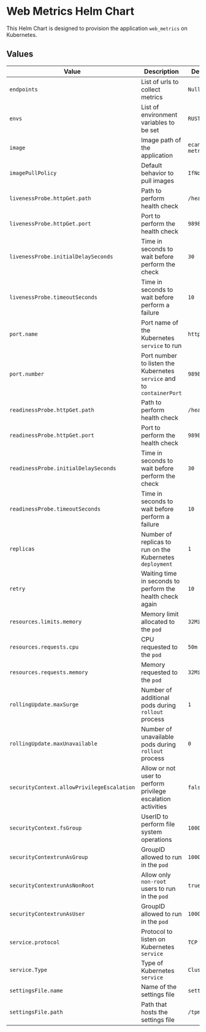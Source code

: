# Web Metrics Helm Chart

This Helm Chart is designed to provision the application `web_metrics` on Kubernetes.

## Values

| Value                                      | Description                                                           | Default Value                  |
|--------------------------------------------|-----------------------------------------------------------------------|--------------------------------|
| `endpoints`                                | List of urls to collect metrics                                       | `Null`                         |
| `envs`                                     | List of environment variables to be set                               | `RUST_LOG=info`                |
| `image`                                    | Image path of the application                                         | `ecandido/web-metrics:tagname` |
| `imagePullPolicy`                          | Default behavior to pull images                                       | `IfNotPresent`                 |
| `livenessProbe.httpGet.path`               | Path to perform health check                                          | `/health`                      |
| `livenessProbe.httpGet.port`               | Port to perform the health check                                      | `9898`                         |
| `livenessProbe.initialDelaySeconds`        | Time in seconds to wait before perform the check                      | `30`                           |
| `livenessProbe.timeoutSeconds`             | Time in seconds to wait before perform a failure                      | `10`                           |
| `port.name`                                | Port name of the Kubernetes `service` to run                          | `http`                         |
| `port.number`                              | Port number to listen the Kubernetes `service` and to `containerPort` | `9898`                         |
| `readinessProbe.httpGet.path`              | Path to perform health check                                          | `/health`                      |
| `readinessProbe.httpGet.port`              | Port to perform the health check                                      | `9898`                         |
| `readinessProbe.initialDelaySeconds`       | Time in seconds to wait before perform the check                      | `30`                           |
| `readinessProbe.timeoutSeconds`            | Time in seconds to wait before perform a failure                      | `10`                           |
| `replicas`                                 | Number of replicas to run on the Kubernetes `deployment`              | `1`                            |
| `retry`                                    | Waiting time in seconds to perform the health check again             | `10`                           |
| `resources.limits.memory`                  | Memory limit allocated to the `pod`                                   | `32Mi`                         |
| `resources.requests.cpu`                   | CPU requested to the `pod`                                            | `50m`                          |
| `resources.requests.memory`                | Memory requested to the `pod`                                         | `32Mi`                         |
| `rollingUpdate.maxSurge`                   | Number of additional pods during `rollout` process                    | `1`                            |
| `rollingUpdate.maxUnavailable`             | Number of unavailable pods during `rollout` process                   | `0`                            |
| `securityContext.allowPrivilegeEscalation` | Allow or not user to perform privilege escalation activities          | `false`                        |
| `securityContext.fsGroup`                  | UserID to perform file system operations                              | `1000`                         |
| `securityContextrunAsGroup`                | GroupID allowed to run in the `pod`                                   | `1000`                         |
| `securityContextrunAsNonRoot`              | Allow only `non-root` users to run in the `pod`                       | `true`                         |
| `securityContextrunAsUser`                 | GroupID allowed to run in the `pod`                                   | `1000`                         |
| `service.protocol`                         | Protocol to listen on Kubernetes `service`                            | `TCP`                          |
| `service.Type`                             | Type of Kubernetes `service`                                          | `ClusterIP`                    |
| `settingsFile.name`                        | Name of the settings file                                             | `settings.yaml`                |
| `settingsFile.path`                        | Path that hosts the settings file                                     | `/tpm`                         |

